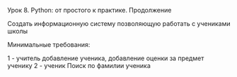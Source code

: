 Урок 8. Python: от простого к практике. Продолжение

Создать информационную систему позволяющую работать с учениками школы

Минимальные требования:

1 - учитель добавление ученика, добавление оценки за предмет ученику
2 - ученик Поиск по фамилии ученика
